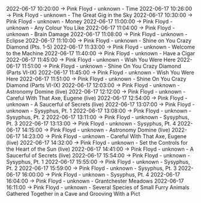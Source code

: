 2022-06-17 10:20:00 -> Pink Floyd - unknown - Time
2022-06-17 10:26:00 -> Pink Floyd - unknown - The Great Gig in the Sky
2022-06-17 10:30:00 -> Pink Floyd - unknown - Money
2022-06-17 11:00:00 -> Pink Floyd - unknown - Any Colour You Like
2022-06-17 11:04:00 -> Pink Floyd - unknown - Brain Damage
2022-06-17 11:08:00 -> Pink Floyd - unknown - Eclipse
2022-06-17 11:10:00 -> Pink Floyd - unknown - Shine on You Crazy Diamond (Pts. 1-5)
2022-06-17 11:33:00 -> Pink Floyd - unknown - Welcome to the Machine
2022-06-17 11:40:00 -> Pink Floyd - unknown - Have a Cigar
2022-06-17 11:45:00 -> Pink Floyd - unknown - Wish You Were Here
2022-06-17 11:51:00 -> Pink Floyd - unknown - Shine On You Crazy Diamond (Parts VI-IX)
2022-06-17 11:45:00 -> Pink Floyd - unknown - Wish You Were Here
2022-06-17 11:51:00 -> Pink Floyd - unknown - Shine On You Crazy Diamond (Parts VI-IX)
2022-06-17 12:03:00 -> Pink Floyd - unknown - Astronomy Domine (live)
2022-06-17 12:12:00 -> Pink Floyd - unknown - Careful With That Axe, Eugene (live)
2022-06-17 12:54:00 -> Pink Floyd - unknown - A Saucerful of Secrets (live)
2022-06-17 13:07:00 -> Pink Floyd - unknown - Sysyphus, Pt. 1
2022-06-17 13:08:00 -> Pink Floyd - unknown - Sysyphus, Pt. 2
2022-06-17 13:11:00 -> Pink Floyd - unknown - Sysyphus, Pt. 3
2022-06-17 13:13:00 -> Pink Floyd - unknown - Sysyphus, Pt. 4
2022-06-17 14:15:00 -> Pink Floyd - unknown - Astronomy Domine (live)
2022-06-17 14:23:00 -> Pink Floyd - unknown - Careful With That Axe, Eugene (live)
2022-06-17 14:32:00 -> Pink Floyd - unknown - Set the Controls for the Heart of the Sun (live)
2022-06-17 14:41:00 -> Pink Floyd - unknown - A Saucerful of Secrets (live)
2022-06-17 15:54:00 -> Pink Floyd - unknown - Sysyphus, Pt. 1
2022-06-17 15:55:00 -> Pink Floyd - unknown - Sysyphus, Pt. 2
2022-06-17 15:59:00 -> Pink Floyd - unknown - Sysyphus, Pt. 3
2022-06-17 16:00:00 -> Pink Floyd - unknown - Sysyphus, Pt. 4
2022-06-17 16:04:00 -> Pink Floyd - unknown - Grantchester Meadows
2022-06-17 16:11:00 -> Pink Floyd - unknown - Several Species of Small Furry Animals Gathered Together in a Cave and Grooving With a Pict
